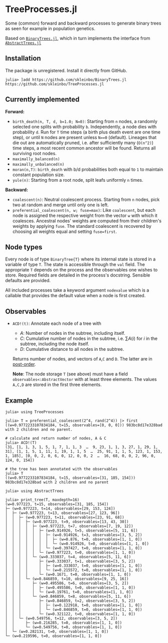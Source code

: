 # TreeProcesses.jl

Some (common) forward and backward processes to generate binary trees as seen
for example in population genetics.

Based on [`BinaryTrees.jl`](https://github.com/skleinbo/BinaryTrees.jl), which in turn implements the interface from [`AbstractTrees.jl`](https://github.com/JuliaCollections/AbstractTrees.jl/)

## Installation

The package is unregistered. Install it directly from GitHub.

```
julia> ]add https://github.com/skleinbo/BinaryTrees.jl https://github.com/skleinbo/TreeProcesses.jl
```

## Currently implemented

__Forward:__

* `birth_death(n, T, d, b=1.0; N=0)`: Starting from `n` nodes, a randomly selected one splits with probability `b`. Independently, a node dies with probability `d`. Run for `T` time steps (a birth plus death event are one time step), or until `N` nodes are present unless `N==0` (default). Lineages that die out are automatically pruned, i.e. after sufficiently many (`O(n^2)`) time steps, a most recent common ancestor will be found. Returns all surviving root nodes.
* `maximally_balanced(n)`
* `maximally_unbalanced(n)`
* `moran(n,T)`: `birth_death` with b/d probabilities both equal to `1` to maintain constant population size.
* `yule(n)`: Starting from a root node, split leafs uniformly `n` times.

__Backward:__

* `coalescent(n)`: Neutral coalescent process. Starting from `n` nodes, pick two at random and merge until only one is left.
* `preferential_coalescent(n, w; fuse=max)`: Like `coalescent`, but each node is assigned the respective weight from the vector `w` with which it coalesces.
Ancestral nodes' weights are computed from their children's weights by applying `fuse`. The standard coalescent is recovered by choosing all weights equal and setting `fuse=first`.

## Node types

Every node is of type `BinaryTree{T}` where its internal state is stored in a variable of type `T`. The state is accessible through the `val` field. The appropriate `T` depends on the process and the observables one wishes to store. Required fields are detailed in the process's docstring. Sensible defaults are provided.

All included processes take a keyword argument `nodevalue` which is a callable that provides the default value when a node is first created.

## Observables

* `ACD!(t)`: Annotate each node of a tree with
  * $A$: Number of nodes in the subtree, including itself.
  * $C$: Cumulative number of nodes in the subtree, i.e. $\sum A(i)$ for $i$ in the subtree, including the node itself.  
  * $D$: Cumulative distance to all nodes in the subtree.
  
  Returns number of nodes, and vectors of `A`,`C` and `D`. The latter are in [post-order](https://en.wikipedia.org/wiki/Tree_traversal).

  __Note__: The node storage `T` (see above) must have a field `observables<:AbstractVector` with at least three elements. The values `A,C,D` are stored in the first three elements.

## Example

```
julia> using TreeProcesses

julia> T = preferential_coalescent(2^4, rand(2^4)) |> first
((w=0.9772233107834184, t=15, observables=[0, 0, 0])) 983bc8d17e328bad with 2 children and no parent.

# calculate and return number of nodes, A & C
julia> ACD!(T)
(31, [1, 1, 3, 1, 5, 1, 7, 1, 1, 3  …  9, 23, 1, 1, 3, 27, 1, 29, 1, 31], [1, 1, 5, 1, 11, 1, 19, 1, 1, 5  …  25, 91, 1, 1, 5, 123, 1, 153, 1, 185], [0, 0, 2, 0, 6, 0, 12, 0, 0, 2  …  16, 68, 0, 0, 2, 96, 0, 124, 0, 154])

# the tree has been annotated with the observables
julia> T
((w=0.9772233107834184, t=15, observables=[31, 185, 154])) 983bc8d17e328bad with 2 children and no parent

julia> using AbstractTrees

julia> print_tree(T, maxdepth=16)
(w=0.977223, t=15, observables=[31, 185, 154])
├─ (w=0.977223, t=14, observables=[29, 153, 124])
│  ├─ (w=0.977223, t=13, observables=[27, 123, 96])
│  │  ├─ (w=0.977223, t=11, observables=[23, 91, 68])
│  │  │  ├─ (w=0.977223, t=9, observables=[13, 43, 30])
│  │  │  │  ├─ (w=0.977223, t=7, observables=[7, 19, 12])
│  │  │  │  │  ├─ (w=0.914926, t=5, observables=[5, 11, 6])
│  │  │  │  │  │  ├─ (w=0.914926, t=3, observables=[3, 5, 2])
│  │  │  │  │  │  │  ├─ (w=0.876, t=0, observables=[1, 1, 0])
│  │  │  │  │  │  │  └─ (w=0.914926, t=0, observables=[1, 1, 0])
│  │  │  │  │  │  └─ (w=0.397427, t=0, observables=[1, 1, 0])
│  │  │  │  │  └─ (w=0.977223, t=0, observables=[1, 1, 0])
│  │  │  │  └─ (w=0.333037, t=4, observables=[5, 11, 6])
│  │  │  │     ├─ (w=0.333037, t=1, observables=[3, 5, 2])
│  │  │  │     │  ├─ (w=0.333037, t=0, observables=[1, 1, 0])
│  │  │  │     │  └─ (w=0.215572, t=0, observables=[1, 1, 0])
│  │  │  │     └─ (w=0.1671, t=0, observables=[1, 1, 0])
│  │  │  └─ (w=0.846859, t=10, observables=[9, 25, 16])
│  │  │     ├─ (w=0.495586, t=6, observables=[3, 5, 2])
│  │  │     │  ├─ (w=0.495586, t=0, observables=[1, 1, 0])
│  │  │     │  └─ (w=0.19761, t=0, observables=[1, 1, 0])
│  │  │     └─ (w=0.846859, t=8, observables=[5, 11, 6])
│  │  │        ├─ (w=0.846859, t=2, observables=[3, 5, 2])
│  │  │        │  ├─ (w=0.122918, t=0, observables=[1, 1, 0])
│  │  │        │  └─ (w=0.846859, t=0, observables=[1, 1, 0])
│  │  │        └─ (w=0.321122, t=0, observables=[1, 1, 0])
│  │  └─ (w=0.549756, t=12, observables=[3, 5, 2])
│  │     ├─ (w=0.216285, t=0, observables=[1, 1, 0])
│  │     └─ (w=0.549756, t=0, observables=[1, 1, 0])
│  └─ (w=0.282131, t=0, observables=[1, 1, 0])
└─ (w=0.219596, t=0, observables=[1, 1, 0])
```
